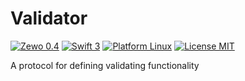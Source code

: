 # Validator
[![Zewo 0.4][zewo-badge]](http://zewo.io)
[![Swift 3][swift-badge]](https://swift.org)
[![Platform Linux][platforms-badge]](https://swift.org)
[![License MIT][mit-badge]](https://tldrlegal.com/license/mit-license)

A protocol for defining validating functionality

[zewo-badge]: https://img.shields.io/badge/Zewo-0.4-FF7565.svg?style=flat
[swift-badge]: https://img.shields.io/badge/Swift-3.0-orange.svg?style=flat
[mit-badge]: https://img.shields.io/badge/License-MIT-blue.svg?style=flat
[platforms-badge]: https://img.shields.io/badge/Platform-Mac%20%26%20Linux-lightgray.svg
